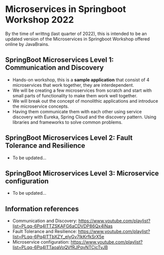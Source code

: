 # Microservices in Springboot Workshop 2022

By the time of writtng (last quarter of 2022), this is intended to be an updated version of the Microservices in Springboot Workshop offered online by JavaBrains.


## SpringBoot Microservices Level 1: Communication and Discovery

- Hands-on workshop, this is a **sample application** that consist of 4 microservices that work together, they are interdependent.
- We will be creating a few microservices from scratch and start with small parts of functionality to make them work well together.
- We will break out the concept of monolithic applications and introduce the microservice concepts.
- Having them communicate them with each other using service discovery with Eureka, Spring Cloud and the discovery pattern. Using libraries and frameworks to solve common problems.


## SpringBoot Microservices Level 2: Fault Tolerance and Resilience

- To be updated...


## SpringBoot Microservices Level 3: Microservice configuration

- To be updated...



## Information references
- Communication and Discovery: https://www.youtube.com/playlist?list=PLqq-6Pq4lTTZSKAFG6aCDVDP86Qx4lNas
- Fault Tolerance and Resilience: https://www.youtube.com/playlist?list=PLqq-6Pq4lTTbXZY_elyGv7IkKrfkSrX5e
- Microservice configuration: https://www.youtube.com/playlist?list=PLqq-6Pq4lTTaoaVoQVfRJPqvNTCjcTvJB
